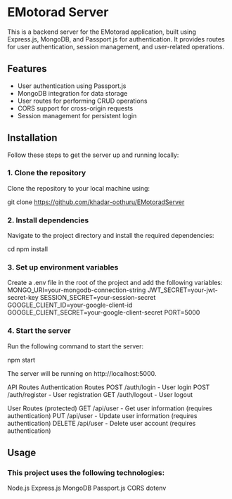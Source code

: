 # EMotorad Server

This is a backend server for the EMotorad application, built using Express.js, MongoDB, and Passport.js for authentication. It provides routes for user authentication, session management, and user-related operations.

## Features
- User authentication using Passport.js
- MongoDB integration for data storage
- User routes for performing CRUD operations
- CORS support for cross-origin requests
- Session management for persistent login

## Installation

Follow these steps to get the server up and running locally:

### 1. Clone the repository
Clone the repository to your local machine using:

git clone https://github.com/khadar-oothuru/EMotoradServer
### 2. Install dependencies
Navigate to the project directory and install the required dependencies:


cd <project-directory>
npm install
### 3. Set up environment variables
Create a .env file in the root of the project and add the following variables:
MONGO_URI=your-mongodb-connection-string
JWT_SECRET=your-jwt-secret-key
SESSION_SECRET=your-session-secret
GOOGLE_CLIENT_ID=your-google-client-id
GOOGLE_CLIENT_SECRET=your-google-client-secret
PORT=5000

### 4. Start the server
Run the following command to start the server:


npm start

The server will be running on http://localhost:5000.

API Routes
Authentication Routes
POST /auth/login - User login
POST /auth/register - User registration
GET /auth/logout - User logout

User Routes (protected)
GET /api/user - Get user information (requires authentication)
PUT /api/user - Update user information (requires authentication)
DELETE /api/user - Delete user account (requires authentication)

## Usage
### This project uses the following technologies:
Node.js
Express.js
MongoDB
Passport.js
CORS
dotenv

